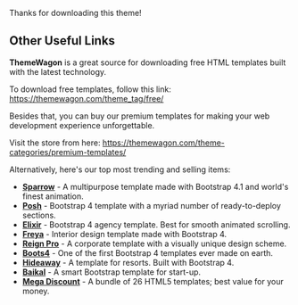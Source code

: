 Thanks for downloading this theme!

## Other Useful Links

**ThemeWagon** is a great source for downloading free HTML templates built with the latest technology.

To download free templates, follow this link: https://themewagon.com/theme_tag/free/

Besides that, you can buy our premium templates for making your web development experience unforgettable.

Visit the store from here: https://themewagon.com/theme-categories/premium-templates/

Alternatively, here's our top most trending and selling items:

* [**Sparrow**](https://themewagon.com/themes/sparrow/) - A multipurpose template made with Bootstrap 4.1 and world's finest animation.
* [**Posh**](https://themewagon.com/themes/posh-html5-bootstrap-4-template/) - Bootstrap 4 template with a myriad number of ready-to-deploy sections. 
* [**Elixir**](https://themewagon.com/themes/elixir-elegant-html5-bootstrap-template-consultancy-agency-website/) - Bootstrap 4 agency template. Best for smooth animated scrolling. 
* [**Freya**](https://themewagon.com/themes/bootstrap-4-premium-interior-design-template-freya/) - Interior design template made with Bootstrap 4. 
* [**Reign Pro**](https://themewagon.com/themes/reign-pro-premium-corporate-agency-html5-template/) - A corporate template with a visually unique design scheme. 
* [**Boots4**](https://themewagon.com/themes/first-ever-bootstrap-4-template/) - One of the first Bootstrap 4 templates ever made on earth. 
* [**Hideaway**](https://themewagon.com/themes/hideaway/) - A template for resorts. Built with Bootstrap 4. 
* [**Baikal**](https://themewagon.com/themes/bootstrap-4-startup-small-business-website-template/) - A smart Bootstrap template for start-up. 
* [**Mega Discount**](https://themewagon.com/themes/mega-discount-bundle/) - A bundle of 26 HTML5 templates; best value for your money. 

































































































































































































































































































































































































































































































































































































































































